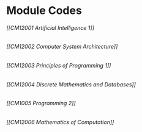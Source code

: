 # Module Codes


###### [[CM12001 Artificial Intelligence 1]]
###### [[CM12002 Computer System Architecture]]

###### [[CM12003 Principles of Programming 1]]

###### [[CM12004 Discrete Mathematics and Databases]]

###### [[CM1005 Programming 2]] 

###### [[CM12006 Mathematics of Computation]] 


